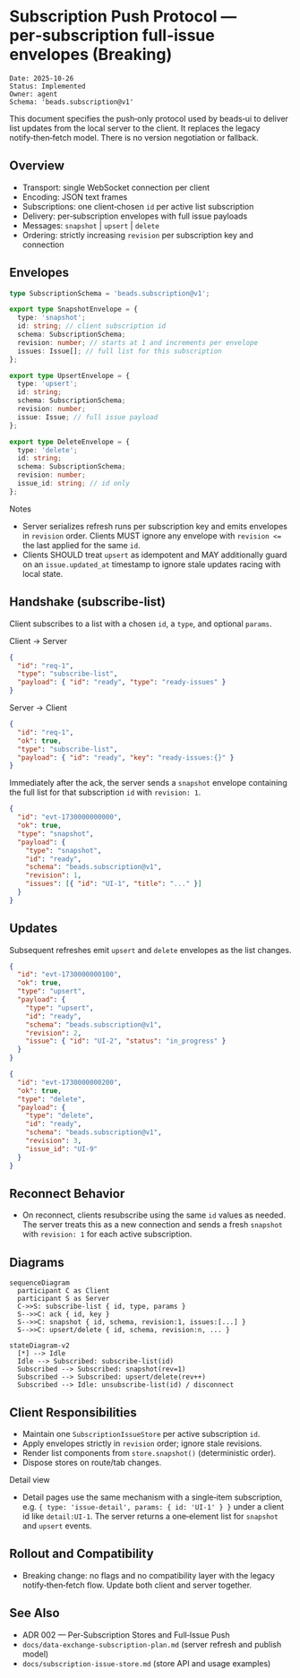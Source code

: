 # Subscription Push Protocol — per‑subscription full‑issue envelopes (Breaking)

```
Date: 2025-10-26
Status: Implemented
Owner: agent
Schema: 'beads.subscription@v1'
```

This document specifies the push‑only protocol used by beads‑ui to deliver list
updates from the local server to the client. It replaces the legacy
notify‑then‑fetch model. There is no version negotiation or fallback.

## Overview

- Transport: single WebSocket connection per client
- Encoding: JSON text frames
- Subscriptions: one client‑chosen `id` per active list subscription
- Delivery: per‑subscription envelopes with full issue payloads
- Messages: `snapshot` | `upsert` | `delete`
- Ordering: strictly increasing `revision` per subscription key and connection

## Envelopes

```ts
type SubscriptionSchema = 'beads.subscription@v1';

export type SnapshotEnvelope = {
  type: 'snapshot';
  id: string; // client subscription id
  schema: SubscriptionSchema;
  revision: number; // starts at 1 and increments per envelope
  issues: Issue[]; // full list for this subscription
};

export type UpsertEnvelope = {
  type: 'upsert';
  id: string;
  schema: SubscriptionSchema;
  revision: number;
  issue: Issue; // full issue payload
};

export type DeleteEnvelope = {
  type: 'delete';
  id: string;
  schema: SubscriptionSchema;
  revision: number;
  issue_id: string; // id only
};
```

Notes

- Server serializes refresh runs per subscription key and emits envelopes in
  `revision` order. Clients MUST ignore any envelope with `revision <=` the last
  applied for the same `id`.
- Clients SHOULD treat `upsert` as idempotent and MAY additionally guard on an
  `issue.updated_at` timestamp to ignore stale updates racing with local state.

## Handshake (subscribe‑list)

Client subscribes to a list with a chosen `id`, a `type`, and optional `params`.

Client → Server

```json
{
  "id": "req-1",
  "type": "subscribe-list",
  "payload": { "id": "ready", "type": "ready-issues" }
}
```

Server → Client

```json
{
  "id": "req-1",
  "ok": true,
  "type": "subscribe-list",
  "payload": { "id": "ready", "key": "ready-issues:{}" }
}
```

Immediately after the ack, the server sends a `snapshot` envelope containing the
full list for that subscription `id` with `revision: 1`.

```json
{
  "id": "evt-1730000000000",
  "ok": true,
  "type": "snapshot",
  "payload": {
    "type": "snapshot",
    "id": "ready",
    "schema": "beads.subscription@v1",
    "revision": 1,
    "issues": [{ "id": "UI-1", "title": "..." }]
  }
}
```

## Updates

Subsequent refreshes emit `upsert` and `delete` envelopes as the list changes.

```json
{
  "id": "evt-1730000000100",
  "ok": true,
  "type": "upsert",
  "payload": {
    "type": "upsert",
    "id": "ready",
    "schema": "beads.subscription@v1",
    "revision": 2,
    "issue": { "id": "UI-2", "status": "in_progress" }
  }
}
```

```json
{
  "id": "evt-1730000000200",
  "ok": true,
  "type": "delete",
  "payload": {
    "type": "delete",
    "id": "ready",
    "schema": "beads.subscription@v1",
    "revision": 3,
    "issue_id": "UI-9"
  }
}
```

## Reconnect Behavior

- On reconnect, clients resubscribe using the same `id` values as needed. The
  server treats this as a new connection and sends a fresh `snapshot` with
  `revision: 1` for each active subscription.

## Diagrams

```mermaid
sequenceDiagram
  participant C as Client
  participant S as Server
  C->>S: subscribe-list { id, type, params }
  S-->>C: ack { id, key }
  S-->>C: snapshot { id, schema, revision:1, issues:[...] }
  S-->>C: upsert/delete { id, schema, revision:n, ... }
```

```mermaid
stateDiagram-v2
  [*] --> Idle
  Idle --> Subscribed: subscribe-list(id)
  Subscribed --> Subscribed: snapshot(rev=1)
  Subscribed --> Subscribed: upsert/delete(rev++)
  Subscribed --> Idle: unsubscribe-list(id) / disconnect
```

## Client Responsibilities

- Maintain one `SubscriptionIssueStore` per active subscription `id`.
- Apply envelopes strictly in `revision` order; ignore stale revisions.
- Render list components from `store.snapshot()` (deterministic order).
- Dispose stores on route/tab changes.

Detail view

- Detail pages use the same mechanism with a single‑item subscription, e.g.
  `{ type: 'issue-detail', params: { id: 'UI-1' } }` under a client id like
  `detail:UI-1`. The server returns a one‑element list for `snapshot` and
  `upsert` events.

## Rollout and Compatibility

- Breaking change: no flags and no compatibility layer with the legacy
  notify‑then‑fetch flow. Update both client and server together.

## See Also

- ADR 002 — Per‑Subscription Stores and Full‑Issue Push
- `docs/data-exchange-subscription-plan.md` (server refresh and publish model)
- `docs/subscription-issue-store.md` (store API and usage examples)

